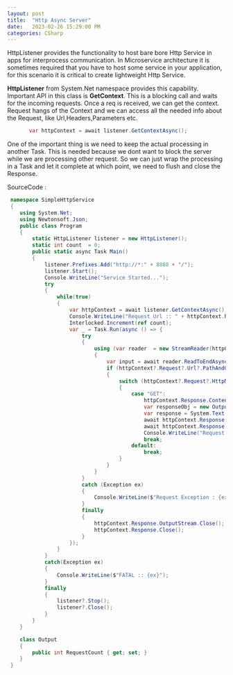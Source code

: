 ```yaml
---
layout: post
title:  "Http Async Server"
date:   2023-02-26 15:29:00 PM
categories: CSharp
---
```


HttpListener provides the functionality to host bare bore Http Service in apps for interprocess communication. In Microservice architecture it is sometimes required that you have to host some service in your application, for this scenario it is critical to create lightweight Http Service.

**HttpListener** from System.Net namespace provides this capability. Important API in this class is **GetContext**. This is a blocking call and waits for the incoming requests. Once a req is received, we can get the context. Request hangs of the Context and we can access all the needed info about the Request, like Url,Headers,Parameters etc.

```csharp
       var httpContext = await listener.GetContextAsync();
```

One of the important thing is we need to keep the actual processing in another Task. This is needed because we dont want to block the server while we are processing other request. So we can just wrap the processing in a Task and let it complete at which point, we need to flush and close the Response.

SourceCode :

```csharp
 namespace SimpleHttpService
 {
    using System.Net;
    using Newtonsoft.Json;
    public class Program
    {
        static HttpListener listener = new HttpListener();
        static int count  = 0;
        public static async Task Main()
        {
            listener.Prefixes.Add("http://*:" + 8080 + "/");
            listener.Start();
            Console.WriteLine("Service Started...");
            try
            {
                while(true)
                {
                    var httpContext = await listener.GetContextAsync();
                    Console.WriteLine("Request Url :: " + httpContext.Request.Url);
                    Interlocked.Increment(ref count);
                    var _ = Task.Run(async () => {
                        try
                        {
                            using (var reader  = new StreamReader(httpContext.Request.InputStream))
                            {
                                var input = await reader.ReadToEndAsync();
                                if (httpContext?.Request?.Url?.PathAndQuery == "/")
                                {
                                    switch (httpContext?.Request?.HttpMethod)
                                    {
                                        case "GET":
                                            httpContext.Response.ContentType = "application/json";
                                            var responseObj = new Output() { RequestCount = count };
                                            var response = System.Text.Encoding.UTF8.GetBytes(JsonConvert.SerializeObject(responseObj));
                                            await httpContext.Response.OutputStream.WriteAsync(response, 0, response.Length).ConfigureAwait(false);
                                            await httpContext.Response.OutputStream.FlushAsync().ConfigureAwait(false);
                                            Console.WriteLine("Request Completed");
                                            break;
                                        default:
                                            break;
                                    }
                                }
                            }
                        }
                        catch (Exception ex)
                        {
                            Console.WriteLine($"Request Exception : {ex}");
                        }
                        finally
                        {
                            httpContext.Response.OutputStream.Close();
                            httpContext.Response.Close();
                        }
                    });
                }
            }
            catch(Exception ex) 
            {
                Console.WriteLine($"FATAL :: {ex}");
            }
            finally
            {
                listener?.Stop();
                listener?.Close();
            }
        }
    }

    class Output
    {
        public int RequestCount { get; set; }
    }
 }
```